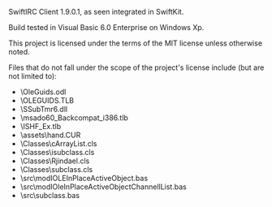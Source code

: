 SwiftIRC Client 1.9.0.1, as seen integrated in SwiftKit.

Build tested in Visual Basic 6.0 Enterprise on Windows Xp.

This project is licensed under the terms of the MIT license unless otherwise noted.

Files that do not fall under the scope of the project's license include (but are not limited to):

* \OleGuids.odl
* \OLEGUIDS.TLB
* \SSubTmr6.dll
* \msado60_Backcompat_i386.tlb
* \ISHF_Ex.tlb
* \assets\hand.CUR
* \Classes\cArrayList.cls
* \Classes\isubclass.cls
* \Classes\Rjindael.cls
* \Classes\subclass.cls
* \src\modIOLEInPlaceActiveObject.bas
* \src\modIOleInPlaceActiveObjectChannellList.bas
* \src\subclass.bas
